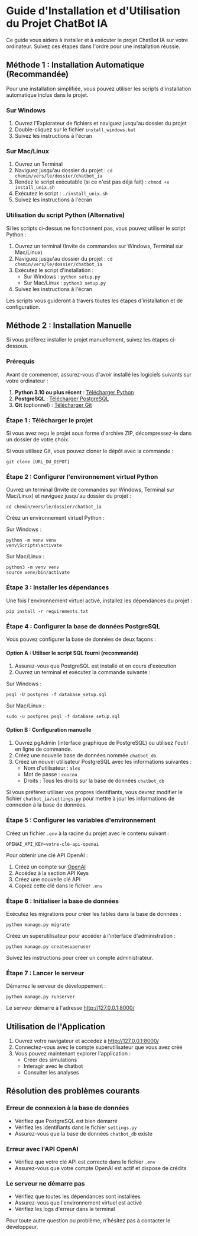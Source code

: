 # Guide d'Installation et d'Utilisation du Projet ChatBot IA

Ce guide vous aidera à installer et à exécuter le projet ChatBot IA sur votre ordinateur. Suivez ces étapes dans l'ordre pour une installation réussie.

## Méthode 1 : Installation Automatique (Recommandée)

Pour une installation simplifiée, vous pouvez utiliser les scripts d'installation automatique inclus dans le projet.

### Sur Windows

1. Ouvrez l'Explorateur de fichiers et naviguez jusqu'au dossier du projet
2. Double-cliquez sur le fichier `install_windows.bat`
3. Suivez les instructions à l'écran

### Sur Mac/Linux

1. Ouvrez un Terminal
2. Naviguez jusqu'au dossier du projet : `cd chemin/vers/le/dossier/chatbot_ia`
3. Rendez le script exécutable (si ce n'est pas déjà fait) : `chmod +x install_unix.sh`
4. Exécutez le script : `./install_unix.sh`
5. Suivez les instructions à l'écran

### Utilisation du script Python (Alternative)

Si les scripts ci-dessus ne fonctionnent pas, vous pouvez utiliser le script Python :

1. Ouvrez un terminal (Invite de commandes sur Windows, Terminal sur Mac/Linux)
2. Naviguez jusqu'au dossier du projet : `cd chemin/vers/le/dossier/chatbot_ia`
3. Exécutez le script d'installation :
   - Sur Windows : `python setup.py`
   - Sur Mac/Linux : `python3 setup.py`
4. Suivez les instructions à l'écran

Les scripts vous guideront à travers toutes les étapes d'installation et de configuration.

## Méthode 2 : Installation Manuelle

Si vous préférez installer le projet manuellement, suivez les étapes ci-dessous.

### Prérequis

Avant de commencer, assurez-vous d'avoir installé les logiciels suivants sur votre ordinateur :

1. **Python 3.10 ou plus récent** : [Télécharger Python](https://www.python.org/downloads/)
2. **PostgreSQL** : [Télécharger PostgreSQL](https://www.postgresql.org/download/)
3. **Git** (optionnel) : [Télécharger Git](https://git-scm.com/downloads)

### Étape 1 : Télécharger le projet

Si vous avez reçu le projet sous forme d'archive ZIP, décompressez-le dans un dossier de votre choix.

Si vous utilisez Git, vous pouvez cloner le dépôt avec la commande :
```
git clone [URL_DU_DEPOT]
```

### Étape 2 : Configurer l'environnement virtuel Python

Ouvrez un terminal (Invite de commandes sur Windows, Terminal sur Mac/Linux) et naviguez jusqu'au dossier du projet :

```
cd chemin/vers/le/dossier/chatbot_ia
```

Créez un environnement virtuel Python :

Sur Windows :
```
python -m venv venv
venv\Scripts\activate
```

Sur Mac/Linux :
```
python3 -m venv venv
source venv/bin/activate
```

### Étape 3 : Installer les dépendances

Une fois l'environnement virtuel activé, installez les dépendances du projet :

```
pip install -r requirements.txt
```

### Étape 4 : Configurer la base de données PostgreSQL

Vous pouvez configurer la base de données de deux façons :

#### Option A : Utiliser le script SQL fourni (recommandé)

1. Assurez-vous que PostgreSQL est installé et en cours d'exécution
2. Ouvrez un terminal et exécutez la commande suivante :

Sur Windows :
```
psql -U postgres -f database_setup.sql
```

Sur Mac/Linux :
```
sudo -u postgres psql -f database_setup.sql
```

#### Option B : Configuration manuelle

1. Ouvrez pgAdmin (interface graphique de PostgreSQL) ou utilisez l'outil en ligne de commande.
2. Créez une nouvelle base de données nommée `chatbot_db`.
3. Créez un nouvel utilisateur PostgreSQL avec les informations suivantes :
   - Nom d'utilisateur : `alex`
   - Mot de passe : `coucou`
   - Droits : Tous les droits sur la base de données `chatbot_db`

Si vous préférez utiliser vos propres identifiants, vous devrez modifier le fichier `chatbot_ia/settings.py` pour mettre à jour les informations de connexion à la base de données.

### Étape 5 : Configurer les variables d'environnement

Créez un fichier `.env` à la racine du projet avec le contenu suivant :

```
OPENAI_API_KEY=votre-clé-api-openai
```

Pour obtenir une clé API OpenAI :
1. Créez un compte sur [OpenAI](https://platform.openai.com/signup)
2. Accédez à la section API Keys
3. Créez une nouvelle clé API
4. Copiez cette clé dans le fichier `.env`

### Étape 6 : Initialiser la base de données

Exécutez les migrations pour créer les tables dans la base de données :

```
python manage.py migrate
```

Créez un superutilisateur pour accéder à l'interface d'administration :

```
python manage.py createsuperuser
```

Suivez les instructions pour créer un compte administrateur.

### Étape 7 : Lancer le serveur

Démarrez le serveur de développement :

```
python manage.py runserver
```

Le serveur démarre à l'adresse http://127.0.0.1:8000/

## Utilisation de l'Application

1. Ouvrez votre navigateur et accédez à http://127.0.0.1:8000/
2. Connectez-vous avec le compte superutilisateur que vous avez créé
3. Vous pouvez maintenant explorer l'application :
   - Créer des simulations
   - Interagir avec le chatbot
   - Consulter les analyses

## Résolution des problèmes courants

### Erreur de connexion à la base de données
- Vérifiez que PostgreSQL est bien démarré
- Vérifiez les identifiants dans le fichier `settings.py`
- Assurez-vous que la base de données `chatbot_db` existe

### Erreur avec l'API OpenAI
- Vérifiez que votre clé API est correcte dans le fichier `.env`
- Assurez-vous que votre compte OpenAI est actif et dispose de crédits

### Le serveur ne démarre pas
- Vérifiez que toutes les dépendances sont installées
- Assurez-vous que l'environnement virtuel est activé
- Vérifiez les logs d'erreur dans le terminal

Pour toute autre question ou problème, n'hésitez pas à contacter le développeur. 